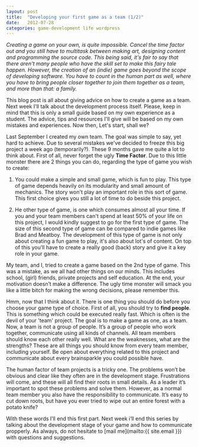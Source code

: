 ```yaml
---
layout: post
title:  "Developing your first game as a team (1/2)"
date:   2012-07-28
categories: game-development life wordpress
---
```


_Creating a game on your own, is quite impossible. Cancel the time factor out and you still have to multitask between making art, designing content and programming the source code. This being said, it's fair to say that there aren't many people who have the skill set to make this fairy tale happen. However, the creation of an (indie) game goes beyond the scope of developing software. You have to count in the human part as well, where you have to bring people closer together to join them together as a team, and more than that: a family._

This blog post is all about giving advice on how to create a game as a team. Next week I'll talk about the development process itself. Please, keep in mind that this is only a small guide based on my own experience as a student. The advice, tips and resources I'll give will be based on my own mistakes and experiences. Now then, Let's start, shall we?

Last September I created my own team. The goal was simple to say, yet hard to achieve. Due to several mistakes we've decided to freeze this big project a week ago (temporarily?). These 9 months gave me quite a lot to think about. First of all, never forget the ugly **Time Factor**. Due to this little monster there are 2 things you can do, regarding the type of game you wish to create:

1. You could make a simple and small game, which is fun to play. This type of game depends heavily on its modularity and small amount of mechanics. The story won't play an important role in this sort of game. This first choice gives you still a lot of time to do beside this project.

2. He other type of game, is one which consumes almost all your time. If you and your team members can't spend at least 50% of your life on this project, I would kindly suggest to go for the first type of game. The size of this second type of game can be compared to indie games like Brad and Meatboy. The development of this type of game is not only about creating a fun game to play, it's also about lot's of content. On top of this you’ll have to create a really good (back) story and give it a key role in your game.

My team, and I, tried to create a game based on the 2nd type of game. This was a mistake, as we all had other things on our minds. This includes school, (girl) friends, private projects and self education. At the end, your motivation doesn’t make a difference. The ugly time monster will smack you like a little bitch for making the wrong decisions, please remember this.

Hmm, now that I think about it. There is one thing you should do before you choose your game type of choice. First of all, you should try to **find people**. This is something which could be executed really fast. Which is often is the devil of your 'team' project. The goal is to make a game as one, as a team. Now, a team is not a group of people. It’s a group of people who work together, communicate using all kinds of channels. All team members should know each other really well. What are the weaknesses, what are the strengths? These are all things you should know from every team member, including yourself. Be open about everything related to this project and communicate about every brainsparkle you could possible have.

The human factor of team projects is a tricky one. The problems won’t be obvious and clear like they often are in the development stage. Frustrations will come, and these will all find their roots in small details. As a leader it’s important to spot these problems and solve them. However, as a normal team member you also have the responsibility to communicate. It’s easy to cut down roots, but have you ever tried to wipe out an entire forest with a potato knife?

With these words I’ll end this first part. Next week i‘ll end this series by talking about the development stage of your game and how to communicate propperly. As always, do not hesitate to [mail me](mailto:{{ site.email }}) with questions and suggestions.